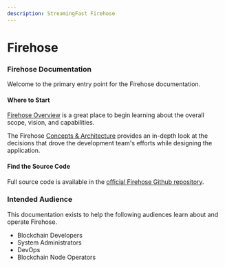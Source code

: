 ```yaml
---
description: StreamingFast Firehose
---
```


# Firehose

### Firehose Documentation

Welcome to the primary entry point for the Firehose documentation.&#x20;

#### Where to Start

[Firehose Overview](intro/firehose-overview.md) is a great place to begin learning about the overall scope, vision, and capabilities.

The Firehose [Concepts & Architecture](broken-reference) provides an in-depth look at the decisions that drove the development team's efforts while designing the application.

#### Find the Source Code

Full source code is available in the [official Firehose Github repository](https://github.com/streamingfast/firehose).&#x20;

### Intended Audience

This documentation exists to help the following audiences learn about and operate Firehose.

* Blockchain Developers
* System Administrators
* DevOps
* Blockchain Node Operators
